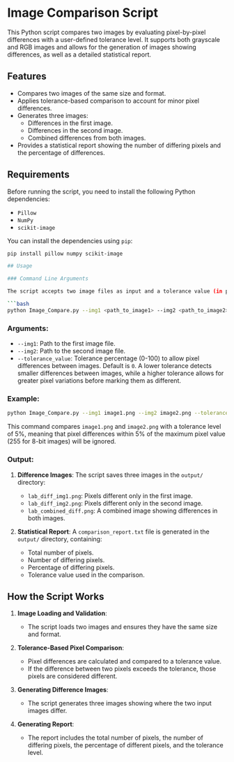 
# Image Comparison Script

This Python script compares two images by evaluating pixel-by-pixel differences with a user-defined tolerance level. It supports both grayscale and RGB images and allows for the generation of images showing differences, as well as a detailed statistical report.

## Features
- Compares two images of the same size and format.
- Applies tolerance-based comparison to account for minor pixel differences.
- Generates three images: 
  - Differences in the first image.
  - Differences in the second image.
  - Combined differences from both images.
- Provides a statistical report showing the number of differing pixels and the percentage of differences.
  
## Requirements

Before running the script, you need to install the following Python dependencies:

- `Pillow`
- `NumPy`
- `scikit-image`

You can install the dependencies using `pip`:

```bash
pip install pillow numpy scikit-image

## Usage

### Command Line Arguments

The script accepts two image files as input and a tolerance value (in percentage). You can use the following command to run the script:

```bash
python Image_Compare.py --img1 <path_to_image1> --img2 <path_to_image2> --tolerance_value <tolerance_percentage>
```

### Arguments:

- `--img1`: Path to the first image file.
- `--img2`: Path to the second image file.
- `--tolerance_value`: Tolerance percentage (0-100) to allow pixel differences between images. Default is `0`. A lower tolerance detects smaller differences between images, while a higher tolerance allows for greater pixel variations before marking them as different.


### Example:

```bash
python Image_Compare.py --img1 image1.png --img2 image2.png --tolerance_value 5
```

This command compares `image1.png` and `image2.png` with a tolerance level of 5%, meaning that pixel differences within 5% of the maximum pixel value (255 for 8-bit images) will be ignored.

### Output:

1. **Difference Images**: The script saves three images in the `output/` directory:
   - `lab_diff_img1.png`: Pixels different only in the first image.
   - `lab_diff_img2.png`: Pixels different only in the second image.
   - `lab_combined_diff.png`: A combined image showing differences in both images.

2. **Statistical Report**: A `comparison_report.txt` file is generated in the `output/` directory, containing:
   - Total number of pixels.
   - Number of differing pixels.
   - Percentage of differing pixels.
   - Tolerance value used in the comparison.

## How the Script Works

1. **Image Loading and Validation**:
   - The script loads two images and ensures they have the same size and format.
   
2. **Tolerance-Based Pixel Comparison**:
   - Pixel differences are calculated and compared to a tolerance value.
   - If the difference between two pixels exceeds the tolerance, those pixels are considered different.

3. **Generating Difference Images**:
   - The script generates three images showing where the two input images differ.
   
4. **Generating Report**:
   - The report includes the total number of pixels, the number of differing pixels, the percentage of different pixels, and the tolerance level.

